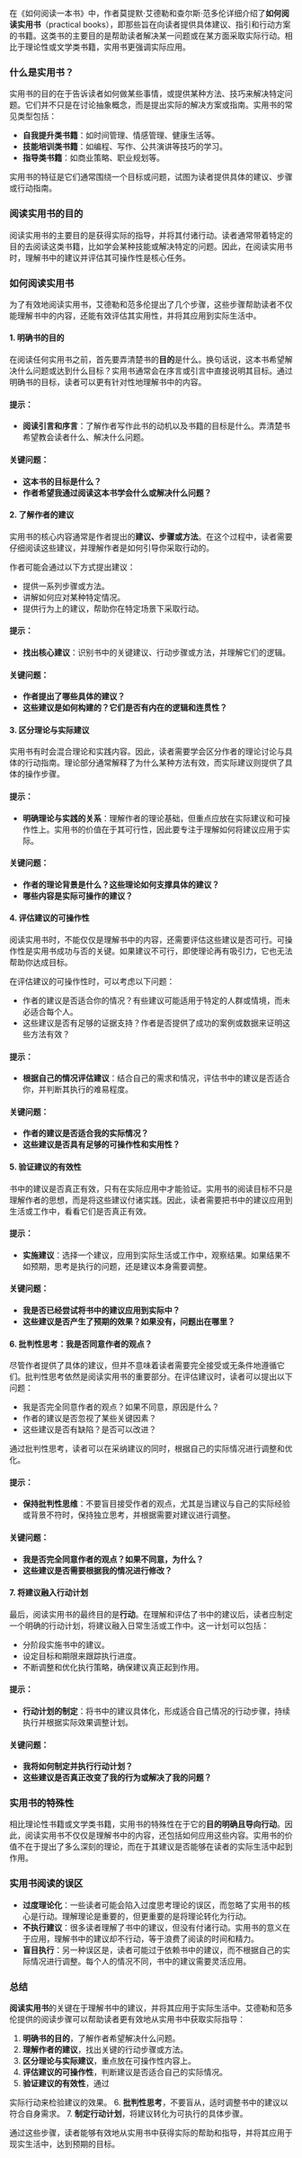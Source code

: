 在《如何阅读一本书》中，作者莫提默·艾德勒和查尔斯·范多伦详细介绍了**如何阅读实用书**（practical books），即那些旨在向读者提供具体建议、指引和行动方案的书籍。这类书的主要目的是帮助读者解决某一问题或在某方面采取实际行动。相比于理论性或文学类书籍，实用书更强调实际应用。

### 什么是实用书？

实用书的目的在于告诉读者如何做某些事情，或提供某种方法、技巧来解决特定问题。它们并不只是在讨论抽象概念，而是提出实际的解决方案或指南。实用书的常见类型包括：
- **自我提升类书籍**：如时间管理、情感管理、健康生活等。
- **技能培训类书籍**：如编程、写作、公共演讲等技巧的学习。
- **指导类书籍**：如商业策略、职业规划等。
  

实用书的特征是它们通常围绕一个目标或问题，试图为读者提供具体的建议、步骤或行动指南。

### 阅读实用书的目的

阅读实用书的主要目的是获得实际的指导，并将其付诸行动。读者通常带着特定的目的去阅读这类书籍，比如学会某种技能或解决特定的问题。因此，在阅读实用书时，理解书中的建议并评估其可操作性是核心任务。

### 如何阅读实用书

为了有效地阅读实用书，艾德勒和范多伦提出了几个步骤，这些步骤帮助读者不仅能理解书中的内容，还能有效评估其实用性，并将其应用到实际生活中。

#### 1. **明确书的目的**

在阅读任何实用书之前，首先要弄清楚书的**目的**是什么。换句话说，这本书希望解决什么问题或达到什么目标？实用书通常会在序言或引言中直接说明其目标。通过明确书的目标，读者可以更有针对性地理解书中的内容。

#### 提示：
- **阅读引言和序言**：了解作者写作此书的动机以及书籍的目标是什么。弄清楚书希望教会读者什么、解决什么问题。
  
#### 关键问题：
- **这本书的目标是什么？**
- **作者希望我通过阅读这本书学会什么或解决什么问题？**

#### 2. **了解作者的建议**

实用书的核心内容通常是作者提出的**建议、步骤或方法**。在这个过程中，读者需要仔细阅读这些建议，并理解作者是如何引导你采取行动的。

作者可能会通过以下方式提出建议：
- 提供一系列步骤或方法。
- 讲解如何应对某种特定情况。
- 提供行为上的建议，帮助你在特定场景下采取行动。

#### 提示：
- **找出核心建议**：识别书中的关键建议、行动步骤或方法，并理解它们的逻辑。
  
#### 关键问题：
- **作者提出了哪些具体的建议？**
- **这些建议是如何构建的？它们是否有内在的逻辑和连贯性？**

#### 3. **区分理论与实际建议**

实用书有时会混合理论和实践内容。因此，读者需要学会区分作者的理论讨论与具体的行动指南。理论部分通常解释了为什么某种方法有效，而实际建议则提供了具体的操作步骤。

#### 提示：
- **明确理论与实践的关系**：理解作者的理论基础，但重点应放在实际建议和可操作性上。实用书的价值在于其可行性，因此要专注于理解如何将建议应用于实际。
  
#### 关键问题：
- **作者的理论背景是什么？这些理论如何支撑具体的建议？**
- **哪些内容是实际可操作的建议？**

#### 4. **评估建议的可操作性**

阅读实用书时，不能仅仅是理解书中的内容，还需要评估这些建议是否可行。可操作性是实用书成功与否的关键。如果建议不可行，即使理论再有吸引力，它也无法帮助你达成目标。

在评估建议的可操作性时，可以考虑以下问题：
- 作者的建议是否适合你的情况？有些建议可能适用于特定的人群或情境，而未必适合每个人。
- 这些建议是否有足够的证据支持？作者是否提供了成功的案例或数据来证明这些方法有效？

#### 提示：
- **根据自己的情况评估建议**：结合自己的需求和情况，评估书中的建议是否适合你，并判断其执行的难易程度。
  
#### 关键问题：
- **作者的建议是否适合我的实际情况？**
- **这些建议是否具有足够的可操作性和实用性？**

#### 5. **验证建议的有效性**

书中的建议是否真正有效，只有在实际应用中才能验证。实用书的阅读目标不只是理解作者的思想，而是将这些建议付诸实践。因此，读者需要把书中的建议应用到生活或工作中，看看它们是否真正有效。

#### 提示：
- **实施建议**：选择一个建议，应用到实际生活或工作中，观察结果。如果结果不如预期，思考是执行的问题，还是建议本身需要调整。
  
#### 关键问题：
- **我是否已经尝试将书中的建议应用到实际中？**
- **这些建议是否产生了预期的效果？如果没有，问题出在哪里？**

#### 6. **批判性思考：我是否同意作者的观点？**

尽管作者提供了具体的建议，但并不意味着读者需要完全接受或无条件地遵循它们。批判性思考依然是阅读实用书的重要部分。在评估建议时，读者可以提出以下问题：
- 我是否完全同意作者的观点？如果不同意，原因是什么？
- 作者的建议是否忽视了某些关键因素？
- 这些建议是否有缺陷？是否可以改进？

通过批判性思考，读者可以在采纳建议的同时，根据自己的实际情况进行调整和优化。

#### 提示：
- **保持批判性思维**：不要盲目接受作者的观点，尤其是当建议与自己的实际经验或背景不符时，保持独立思考，并根据需要对建议进行调整。
  
#### 关键问题：
- **我是否完全同意作者的观点？如果不同意，为什么？**
- **这些建议是否需要根据我的情况进行修改？**

#### 7. **将建议融入行动计划**

最后，阅读实用书的最终目的是**行动**。在理解和评估了书中的建议后，读者应制定一个明确的行动计划，将建议融入日常生活或工作中。这一计划可以包括：
- 分阶段实施书中的建议。
- 设定目标和期限来跟踪执行进度。
- 不断调整和优化执行策略，确保建议真正起到作用。

#### 提示：
- **行动计划的制定**：将书中的建议具体化，形成适合自己情况的行动步骤，持续执行并根据实际效果调整计划。
  
#### 关键问题：
- **我将如何制定并执行行动计划？**
- **这些建议是否真正改变了我的行为或解决了我的问题？**

### 实用书的特殊性

相比理论性书籍或文学类书籍，实用书的特殊性在于它的**目的明确且导向行动**。因此，阅读实用书不仅仅是理解书中的内容，还包括如何应用这些内容。实用书的价值不在于提出了多么深刻的理论，而在于其建议是否能够在读者的实际生活中起到作用。

### 实用书阅读的误区

- **过度理论化**：一些读者可能会陷入过度思考理论的误区，而忽略了实用书的核心是行动。理解理论是重要的，但更重要的是将理论转化为行动。
- **不执行建议**：很多读者理解了书中的建议，但没有付诸行动。实用书的意义在于应用，理解书中的建议却不行动，等于浪费了阅读的时间和精力。
- **盲目执行**：另一种误区是，读者可能过于依赖书中的建议，而不根据自己的实际情况进行调整。每个人的情况不同，书中的建议需要灵活应用。

### 总结

**阅读实用书**的关键在于理解书中的建议，并将其应用于实际生活中。艾德勒和范多伦提供的阅读步骤可以帮助读者更有效地从实用书中获取实际指导：

1. **明确书的目的**，了解作者希望解决什么问题。
2. **理解作者的建议**，找出关键的行动步骤或方法。
3. **区分理论与实际建议**，重点放在可操作性内容上。
4. **评估建议的可操作性**，判断建议是否适合自己的实际情况。
5. **验证建议的有效性**，通过

实际行动来检验建议的效果。
6. **批判性思考**，不要盲从，适时调整书中的建议以符合自身需求。
7. **制定行动计划**，将建议转化为可执行的具体步骤。

通过这些步骤，读者能够有效地从实用书中获得实际的帮助和指导，并将其应用于现实生活中，达到预期的目标。
